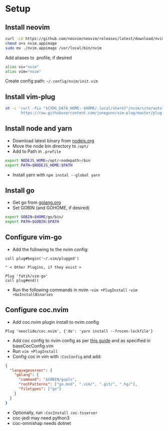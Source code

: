 # Setup
## Install neovim
```sh
curl -LO https://github.com/neovim/neovim/releases/latest/download/nvim.appimage
chmod u+x nvim.appimage
sudo mv ./nvim.appimage /usr/local/bin/nvim
```

Add aliases to .profile, if desired
```sh
alias vi="nvim"
alias vim="nvim"
```

Create config path: `~/.config/nvim/init.vim`

## Install vim-plug
```sh
sh -c 'curl -fLo "${XDG_DATA_HOME:-$HOME/.local/share}"/nvim/site/autoload/plug.vim --create-dirs \
       https://raw.githubusercontent.com/junegunn/vim-plug/master/plug.vim'
```


## Install node and yarn
- Download latest binary from [nodejs.org](https://nodejs.org/en/download)
- Move the node bin directory to `/opt/`
- Add to Path in `.profile`
```sh
export NODEJS_HOME=/opt/<nodepath>/bin
export PATH=$NODEJS_HOME:$PATH
```
- Install yarn with `npm instal --global yarn`


## Install go
- Get go from [golang.org](https://golang.org/dl/)
- Set GOBIN (and GOHOME, if desired)
```sh
export GOBIN=$HOME/go/bin/
export PATH=$GOBIN:$PATH
```

## Configure vim-go
- Add the following to the nvim config:
```
call plug#begin('~/.vim/plugged')

" < Other Plugins, if they exist >

Plug 'fatih/vim-go'
call plug#end()
```
- Run the following commands in nvim
	-`vim +PlugInstall`
	-`vim +GoInstallBinaries`

## Configure coc.nvim
- Add coc.nvim plugin install to nvim config
```
Plug 'neoclide/coc.nvim', {'do': 'yarn install --frozen-lockfile'}
```
- Add coc config to nvim config as per [this guide](https://octetz.com/docs/2019/2019-04-24-vim-as-a-go-ide/) and as specified in baseCocConfig.vim
- Run `vim +PlugInstall`
- Config coc in vim with `:CocConfig` and add:
```json
{
  "languageserver": {
    "golang": {
      "command": "$GOBIN/gopls",
      "rootPatterns": ["go.mod", ".vim/", ".git/", ".hg/"],
      "filetypes": ["go"]
    }
  }
}
```
- Optionally, run `:CocInstall coc-tsserver` 
- coc-jedi may need python3
- coc-omnishap needs dotnet
